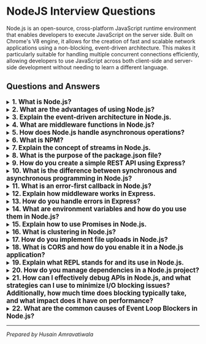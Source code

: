 # NodeJS Interview Questions

Node.js is an open-source, cross-platform JavaScript runtime environment that enables developers to execute JavaScript on the server side. Built on Chrome's V8 engine, it allows for the creation of fast and scalable network applications using a non-blocking, event-driven architecture. This makes it particularly suitable for handling multiple concurrent connections efficiently, allowing developers to use JavaScript across both client-side and server-side development without needing to learn a different language.

## Questions and Answers

<details>
<summary><strong style="font-size: 1.2em;">1. What is Node.js?</strong></summary>

Node.js is an open-source, cross-platform JavaScript runtime environment that allows you to run JavaScript on the server side. It is built on Chrome's V8 JavaScript engine and uses an event-driven, non-blocking I/O model, making it lightweight and efficient.

```javascript
// Example of a simple Node.js server
const http = require('http');

const server = http.createServer((req, res) => {
  res.statusCode = 200;
  res.setHeader('Content-Type', 'text/plain');
  res.end('Hello World\n');
});

server.listen(3000, () => {
  console.log('Server running at http://localhost:3000/');
});
```
</details>

<details>
<summary><strong style="font-size: 1.2em;">2. What are the advantages of using Node.js?</strong></summary>

Some advantages of using Node.js include:
- **Non-blocking I/O**: Allows handling multiple connections simultaneously.
- **Single Programming Language**: JavaScript can be used for both client-side and server-side development.
- **Large Ecosystem**: NPM (Node Package Manager) provides access to a vast number of libraries and tools.
- **Scalability**: Built to handle high traffic and large-scale applications.

</details>

<details>
<summary><strong style="font-size: 1.2em;">3. Explain the event-driven architecture in Node.js.</strong></summary>

Node.js uses an event-driven architecture, where events are emitted and listened to by event handlers. This allows for asynchronous programming, enabling the server to handle multiple requests without blocking.

```javascript
const EventEmitter = require('events');
const myEmitter = new EventEmitter();

myEmitter.on('event', () => {
  console.log('An event occurred!');
});

myEmitter.emit('event'); // Logs: An event occurred!
```
</details>

<details>
<summary><strong style="font-size: 1.2em;">4. What are middleware functions in Node.js?</strong></summary>

Middleware functions are functions that have access to the request object (req), the response object (res), and the next middleware function in the application’s request-response cycle. They can perform operations such as modifying requests, ending requests, or calling the next middleware.

```javascript
const express = require('express');
const app = express();

app.use((req, res, next) => {
  console.log('Request received');
  next(); // Pass control to the next middleware
});
```
</details>

<details>
<summary><strong style="font-size: 1.2em;">5. How does Node.js handle asynchronous operations?</strong></summary>

Node.js handles asynchronous operations using callbacks, promises, and async/await syntax. The event loop allows Node.js to perform non-blocking I/O operations by offloading operations to the system kernel whenever possible.

```javascript
// Using a promise for asynchronous operation
const fs = require('fs').promises;

fs.readFile('file.txt', 'utf8')
  .then(data => console.log(data))
  .catch(err => console.error(err));
```
</details>

<details>
<summary><strong style="font-size: 1.2em;">6. What is NPM?</strong></summary>

NPM (Node Package Manager) is a package manager for JavaScript that comes with Node.js. It allows developers to install, share, and manage dependencies in their projects.

```bash
# Command to install a package using NPM
npm install express
```
</details>

<details>
<summary><strong style="font-size: 1.2em;">7. Explain the concept of streams in Node.js.</strong></summary>

Streams are objects that allow you to read data from a source or write data to a destination in a continuous manner. There are four types of streams in Node.js: Readable, Writable, Duplex, and Transform streams.

```javascript
const fs = require('fs');

// Creating a readable stream
const readableStream = fs.createReadStream('file.txt');

readableStream.on('data', (chunk) => {
  console.log(`Received ${chunk.length} bytes of data.`);
});
```
</details>

<details>
<summary><strong style="font-size: 1.2em;">8. What is the purpose of the package.json file?</strong></summary>

The `package.json` file is used to manage project dependencies, scripts, metadata about the project (like name and version), and configuration settings for various tools.

```json
{
  "name": "my-project",
  "version": "1.0.0",
  "dependencies": {
    "express": "^4.17.1"
  },
  "scripts": {
    "start": "node index.js"
  }
}
```
</details>

<details>
<summary><strong style="font-size: 1.2em;">9. How do you create a simple REST API using Express?</strong></summary>

You can create a simple REST API using Express by defining routes that respond to different HTTP methods (GET, POST, PUT, DELETE).

```javascript
const express = require('express');
const app = express();
app.use(express.json());

app.get('/api/items', (req, res) => {
  res.send([{ id: 1, name: 'Item One' }]);
});

app.post('/api/items', (req, res) => {
  const newItem = req.body;
  res.status(201).send(newItem);
});

app.listen(3000, () => {
  console.log('Server running on port 3000');
});
```
</details>

<details>
<summary><strong style="font-size: 1.2em;">10. What is the difference between synchronous and asynchronous programming in Node.js?</strong></summary>

Synchronous programming blocks further execution until the current operation completes, while asynchronous programming allows other operations to run without waiting for the current operation to finish.

**Hint:** 💡 Asynchronous programming is essential in Node.js for handling I/O operations efficiently.

```javascript
// Synchronous example
const fs = require('fs');
const data = fs.readFileSync('file.txt', 'utf8'); // Blocks execution
console.log(data);

// Asynchronous example
fs.readFile('file.txt', 'utf8', (err, data) => {
  if (err) throw err;
  console.log(data); // Non-blocking execution
});
```
</details>

<details>
<summary><strong style="font-size: 1.2em;">11. What is an error-first callback in Node.js?</strong></summary>

Error-first callbacks are a convention used in Node.js where the first argument of the callback function is reserved for an error object (if any), followed by any additional data.

```javascript
fs.readFile('file.txt', (err, data) => {
  if (err) {
    console.error(err);
    return;
  }
  console.log(data);
});
```
</details>

<details>
<summary><strong style="font-size: 1.2em;">12. Explain how middleware works in Express.</strong></summary>

Middleware functions are functions that have access to the request object (`req`), response object (`res`), and the next middleware function in the application's request-response cycle. They can perform operations like modifying requests or responses or ending requests.

```javascript
app.use((req, res, next) => {
  console.log(`Request URL: ${req.url}`);
  next(); // Pass control to the next middleware
});
```
</details>

<details>
<summary><strong style="font-size: 1.2em;">13. How do you handle errors in Express?</strong></summary>

Errors in Express can be handled using middleware specifically designed for error handling by defining an error-handling middleware function with four arguments.

```javascript
app.use((err, req, res, next) => {
  console.error(err.stack);
  res.status(500).send('Something broke!');
});
```
</details>

<details>
<summary><strong style="font-size: 1.2em;">14. What are environment variables and how do you use them in Node.js?</strong></summary>

Environment variables are variables outside your application that can influence its behavior without changing code directly. In Node.js, you can access them using `process.env`.

```javascript
// Accessing environment variable
const dbPassword = process.env.DB_PASSWORD;
console.log(`Database Password: ${dbPassword}`);
```
</details>

<details>
<summary><strong style="font-size: 1.2em;">15. Explain how to use Promises in Node.js.</strong></summary>

Promises provide a way to handle asynchronous operations more effectively than callbacks by representing a value that may be available now or in the future.

```javascript
const fetchData = () => {
   return new Promise((resolve, reject) => {
     setTimeout(() => {
       resolve("Data fetched!");
     }, 1000);
   });
};

fetchData().then(data => console.log(data)); // Logs after one second
```
</details>

<details>
<summary><strong style="font-size: 1.2em;">16. What is clustering in Node.js?</strong></summary>

Clustering allows you to take advantage of multi-core systems by creating child processes that share server ports and handle incoming requests concurrently.

```javascript
const cluster = require('cluster');
const http = require('http');
const numCPUs = require('os').cpus().length;

if (cluster.isMaster) {
   for (let i = 0; i < numCPUs; i++) {
     cluster.fork();
   }
} else {
   http.createServer((req, res) => {
     res.writeHead(200);
     res.end('Hello World\n');
   }).listen(8000);
}
```
</details>

<details>
<summary><strong style="font-size: 1.2em;">17. How do you implement file uploads in Node.js?</strong></summary>

File uploads can be handled using middleware like `multer`, which processes multipart/form-data requests.

```javascript
const multer = require('multer');
const upload = multer({ dest: 'uploads/' });

app.post('/upload', upload.single('file'), (req, res) => {
   res.send(`File uploaded successfully!`);
});
```
</details>

<details>
<summary><strong style="font-size: 1.2em;">18. What is CORS and how do you enable it in a Node.js application?</strong></summary>

CORS (Cross-Origin Resource Sharing) is a security feature that restricts web pages from making requests to a different domain than the one that served the web page. You can enable CORS in your Node.js application using the `cors` middleware.

```javascript
const cors = require('cors');

app.use(cors()); // Enable CORS for all routes

// Or configure specific routes:
app.use('/api', cors());
```
</details>

<details>
<summary><strong style="font-size: 1.2em;">19. Explain what REPL stands for and its use in Node.js.</strong></summary>

REPL stands for Read-Eval-Print Loop; it provides an interactive shell where you can execute JavaScript commands directly within a Node.js environment.

```bash
# Start REPL by running this command in terminal:
node

# Now you can execute JavaScript commands directly:
> console.log("Hello from REPL!");
Hello from REPL!
```
</details>

<details>
<summary><strong style="font-size: 1.2em;">20. How do you manage dependencies in a Node.js project?</strong></summary>

Dependencies are managed using NPM (Node Package Manager). You can install packages locally or globally and specify them in your `package.json` file for easy management.

```bash
# Install a package locally
npm install express

# Install a package globally
npm install -g nodemon

# View installed packages
npm list --depth=0

# Remove a package
npm uninstall express
```
</details>

<details>
<summary><strong style="font-size: 1.2em;">21. How can I effectively debug APIs in Node.js, and what strategies can I use to minimize I/O blocking issues? Additionally, how much time does blocking typically take, and what impact does it have on performance?</strong></summary>

### How to Effectively Debug APIs in Node.js

Debugging APIs in Node.js can be challenging due to the asynchronous nature of JavaScript. Here are strategies and tools you can use to debug effectively:

1. **Use Console Logging**: 
   - Start with simple `console.log()` statements to trace the flow of your application. This is often the quickest way to identify where things might be going wrong.

   ```javascript
   app.get('/api/data', (req, res) => {
     console.log('Received request for data');
     // Fetch data logic here
     res.send(data);
   });
   ```

2. **Node.js Built-in Debugger**:
   - Use the built-in debugger by running your application with the `--inspect` flag. This allows you to connect to Chrome DevTools for a more interactive debugging experience.

   ```bash
   node --inspect app.js
   ```

   - Open Chrome and navigate to `chrome://inspect` to start debugging.

3. **Using Visual Studio Code**:
   - Set up a launch configuration in VS Code for debugging Node.js applications. Create a `launch.json` file in your `.vscode` folder.

   ```json
   {
     "version": "0.2.0",
     "configurations": [
       {
         "type": "node",
         "request": "launch",
         "name": "Debug Current File",
         "program": "${file}"
       }
     ]
   }
   ```

4. **Conditional Breakpoints**:
   - Use conditional breakpoints in your IDE to pause execution only when certain conditions are met, which can help narrow down issues.

5. **Error Handling Middleware**:
   - Implement error-handling middleware in Express to catch errors globally and log them for easier debugging.

   ```javascript
   app.use((err, req, res, next) => {
     console.error(err.stack);
     res.status(500).send('Something broke!');
   });
   ```

### Minimizing I/O Blocking Issues

I/O blocking occurs when a synchronous operation takes too long, causing other operations to wait. Here are strategies to minimize I/O blocking:

1. **Use Asynchronous Methods**: 
   - Always prefer asynchronous methods for I/O operations (like reading files or making database queries) using callbacks, promises, or async/await.

   ```javascript
   const fs = require('fs').promises;

   async function readFile() {
     try {
       const data = await fs.readFile('file.txt', 'utf8');
       console.log(data);
     } catch (err) {
       console.error(err);
     }
   }
   ```

2. **Cluster Your Application**:
   - Use clustering to take advantage of multi-core systems by creating multiple instances of your application that can handle requests concurrently.

   ```javascript
   const cluster = require('cluster');
   const http = require('http');
   const numCPUs = require('os').cpus().length;

   if (cluster.isMaster) {
     for (let i = 0; i < numCPUs; i++) {
       cluster.fork();
     }
   } else {
     http.createServer((req, res) => {
       res.writeHead(200);
       res.end('Hello World\n');
     }).listen(8000);
   }
   ```

3. **Limit Blocking Code**:
   - Identify and refactor any blocking code that could delay responses. For example, avoid using synchronous file system methods like `fs.readFileSync()` in your API routes.

### Impact of Blocking on Performance

Blocking operations can significantly degrade the performance of a Node.js application:

- **Time Taken**: The time taken for blocking operations varies based on the operation itself—reading large files or making slow database queries can block the event loop for milliseconds to seconds.
  
- **Performance Impact**: When the event loop is blocked, no other requests can be processed, leading to increased response times and a poor user experience. For high-traffic applications, even brief periods of blocking can result in noticeable delays.

### Conclusion

Effective debugging in Node.js involves using various tools and techniques such as logging, built-in debuggers, and IDE support. To minimize I/O blocking issues, always opt for asynchronous programming patterns and consider clustering your application for better performance. Understanding how blocking impacts performance is crucial for building efficient APIs.

</details>

<details>
<summary><strong style="font-size: 1.2em;">22. What are the common causes of Event Loop Blockers in Node.js?</strong></summary>

Event Loop blocking occurs when a long-running operation prevents the Node.js Event Loop from processing other incoming requests or tasks. Here are some common causes:

1. **Synchronous Code Execution**:
   - Any synchronous operation that takes a long time to complete can block the Event Loop. For example, using synchronous file I/O methods like `fs.readFileSync()` will halt the execution of other tasks until the file operation completes.

   ```javascript
   const fs = require('fs');

   // Synchronous file read
   const data = fs.readFileSync('large-file.txt', 'utf8');
   console.log(data); // This blocks the Event Loop until the file is read
   ```

2. **Heavy Computation Tasks**:
   - CPU-intensive tasks such as complex calculations, data processing, or cryptographic operations can block the Event Loop. Since these operations run on the main thread, they prevent other callbacks from being executed.

   ```javascript
   // Example of a CPU-intensive task
   function heavyComputation() {
     let sum = 0;
     for (let i = 0; i < 1e9; i++) {
       sum += i;
     }
     return sum;
   }

   console.log(heavyComputation()); // This blocks the Event Loop
   ```

3. **Infinite Loops**:
   - An infinite loop will completely block the Event Loop, preventing any further code execution or callbacks from being processed.

   ```javascript
   while (true) {
     console.log('This will block everything!');
   }
   ```

4. **Vulnerable Regular Expressions**:
   - Using complex or vulnerable regular expressions can lead to performance issues and block the Event Loop, especially if they take a long time to execute.

5. **Long-running Promises**:
   - Although promises are asynchronous, if the logic inside a promise executor function is synchronous and takes a long time (like CPU-intensive operations), it will block the Event Loop.

6. **Blocking APIs**:
   - Certain Node.js core modules have synchronous APIs that can block the Event Loop if used improperly, such as `crypto.randomBytesSync()` or synchronous file system methods.

### Strategies to Avoid Blocking

- **Use Asynchronous Methods**: Always prefer asynchronous versions of functions (e.g., `fs.readFile()` instead of `fs.readFileSync()`).
  
- **Offload Heavy Tasks**: Use Worker Threads or Child Processes for CPU-intensive tasks to prevent blocking.

- **Cluster Your Application**: Utilize Node.js clustering to distribute load across multiple processes.

### Conclusion

Understanding the common causes of Event Loop blocking in Node.js is crucial for building efficient applications. By avoiding synchronous operations and offloading heavy computations, you can ensure that your application remains responsive and performant.

</details>

---

*Prepared by Husain Amravatiwala*
